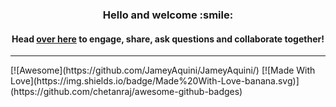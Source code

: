 <!--- [![Visitors](https://visitor-badge.glitch.me/badge?page_id=formidablae.visitor-badge)](https://github.com/formidablae) -->
<img width="0em" src="https://visitor-badge.glitch.me/badge?page_id=formidablae.visitor-badge" />
<h3 align="center">
	Hello and welcome :smile:
</h3>

<h4 align="center">
	Head <a href="https://github.com/formidablae/JameyAquini/discussions/31">over here</a> to engage, share, ask questions and collaborate together!
</h4>
<hr>
[![Awesome](https://github.com/JameyAquini/JameyAquini/) [![Made With Love](https://img.shields.io/badge/Made%20With-Love-banana.svg)](https://github.com/chetanraj/awesome-github-badges)
